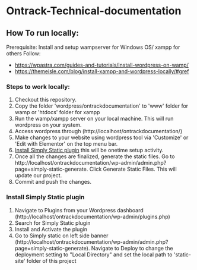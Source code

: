 # Ontrack-Technical-documentation

## How To run locally:

Prerequisite: Install and setup wampserver for Windows OS/ xampp for others
Follow:
- https://wpastra.com/guides-and-tutorials/install-wordpress-on-wamp/
- https://themeisle.com/blog/install-xampp-and-wordpress-locally/#gref

### Steps to work locally:
1. Checkout this repository.
2. Copy the folder 'wordpress/ontrackdocumentation' to 'www' folder for wamp or 'htdocs' folder for xampp
3. Run the wamp/xampp server on your local machine. This will run wordpress on your system.
4. Access wordpress through (http://localhost/ontrackdocumentation/)
5. Make changes to your website using wordpress tool via 'Customize' or 'Edit with Elementor' on the top menu bar.
6. [Install Simply Static plugin](#install-simply-static-plugin) this will be onetime setup activity.
7. Once all the changes are finalized, generate the static files. Go to http://localhost/ontrackdocumentation/wp-admin/admin.php?page=simply-static-generate. Click Generate Static Files. This will update our project.
8. Commit and push the changes.

### Install Simply Static plugin
1. Navigate to Plugins from your Wordpress dashboard (http://localhost/ontrackdocumentation/wp-admin/plugins.php)
2. Search for Simply Static plugin
3. Install and Activate the plugin
4. Go to Simply static on left side banner (http://localhost/ontrackdocumentation/wp-admin/admin.php?page=simply-static-generate). Navigate to Deploy to change the deployment setting to "Local Directory" and set the local path to 'static-site' folder of this project
  


